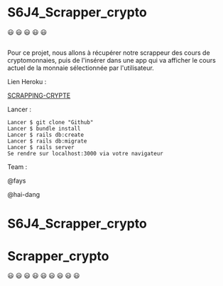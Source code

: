  
  # S6J4_Scrapper_crypto
 :smiley: :smiley: :smiley: :smiley: :smiley:

  ## 
  Pour ce projet, nous allons à récupérer notre scrappeur des cours de cryptomonnaies, puis de l'insérer dans une app qui va afficher le cours actuel de la monnaie sélectionnée par l'utilisateur.
  
Lien Heroku :

[SCRAPPING-CRYPTE](https://dashboard.heroku.com/apps/scrappercrypto)

Lancer :

    Lancer $ git clone "Github"
    Lancer $ bundle install
    Lancer $ rails db:create
    Lancer $ rails db:migrate
    Lancer $ rails server
    Se rendre sur localhost:3000 via votre navigateur

Team :

@fays

@hai-dang

# S6J4_Scrapper_crypto
# Scrapper_crypto

:smiley: :smiley: :smiley: :smiley: :smiley: :smiley: :smiley: :smiley: :smiley:
